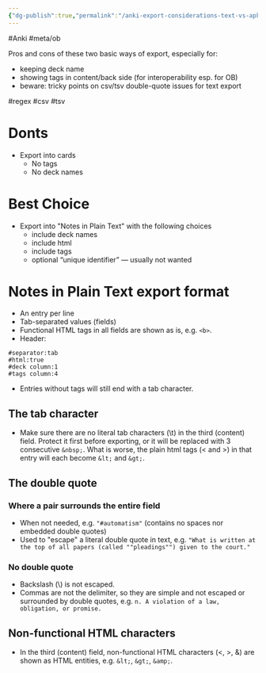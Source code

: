 ```yaml
---
{"dg-publish":true,"permalink":"/anki-export-considerations-text-vs-apkg/","noteIcon":"2","created":"","updated":""}
---
```


#Anki 
#meta/ob 

Pros and cons of these two basic ways of export, especially for:

- keeping deck name
- showing tags in content/back side (for interoperability esp. for OB)
- beware: tricky points on csv/tsv double-quote issues for text export

#regex #csv #tsv

# Donts
- Export into cards
	- No tags
	- No deck names

# Best Choice
- Export into "Notes in Plain Text" with the following choices
	- include deck names
	- include html
	- include tags
	- optional “unique identifier” — usually not wanted

# Notes in Plain Text export format
- An entry per line
- Tab-separated values (fields)
- Functional HTML tags in all fields are shown as is, e.g. `<b>`.
- Header:
```
#separator:tab
#html:true
#deck column:1
#tags column:4
```
- Entries without tags will still end with a tab character.

## The tab character
- Make sure there are no literal tab characters (\\t) in the third (content) field. Protect it first before exporting, or it will be replaced with 3 consecutive `&nbsp;`. What is worse, the plain html tags (< and >) in that entry will each become `&lt;` and `&gt;`.

## The double quote
### Where a pair surrounds the entire field
- When not needed, e.g.
	`"#automatism"`
	(contains no spaces nor embedded double quotes)
- Used to "escape" a literal double quote in text, e.g. 
	`"What is written at the top of all papers (called ""pleadings"") given to the court."` 
### No double quote
- Backslash (\\) is not escaped. 
- Commas are not the delimiter, so they are simple and not escaped or surrounded by double quotes, e.g.
	`n. A violation of a law, obligation, or promise.`

## Non-functional HTML characters
- In the third (content) field, non-functional HTML characters (<, >, &) are shown as HTML entities, e.g. `&lt;`, `&gt;`, `&amp;`.
